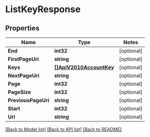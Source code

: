 # ListKeyResponse

## Properties
Name | Type | Notes
------------ | ------------- | -------------
**End** | **int32** | [optional] 
**FirstPageUri** | **string** | [optional] 
**Keys** | [**[]ApiV2010AccountKey**](api.v2010.account.key.md) | [optional] 
**NextPageUri** | **string** | [optional] 
**Page** | **int32** | [optional] 
**PageSize** | **int32** | [optional] 
**PreviousPageUri** | **string** | [optional] 
**Start** | **int32** | [optional] 
**Uri** | **string** | [optional] 

[[Back to Model list]](../README.md#documentation-for-models) [[Back to API list]](../README.md#documentation-for-api-endpoints) [[Back to README]](../README.md)


